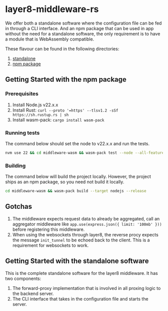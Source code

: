 # layer8-middleware-rs

We offer both a standalone software where the configuration file can be fed in through a CLI interface. And an npm package that can be used in app without the need for a standalone software, the only requirement is to have a module that is WebAssembly compatible.

These flavour can be found in the following directories:

1. [standalone](./reverse-proxy)
2. [npm package](./middleware-wasm)

## Getting Started with the npm package

### Prerequisites

1. Install Node.js v22.x.x
2. Install Rust: `curl --proto '=https' --tlsv1.2 -sSf https://sh.rustup.rs | sh`
3. Install wasm-pack: `cargo install wasm-pack`

### Running tests

The command below should set the node to v22.x.x and run the tests.

```bash
nvm use 22 && cd middleware-wasm && wasm-pack test --node --all-features
```

### Building

The command below will build the project locally. However, the project ships as an npm package, so you need not build it locally.

```bash
cd middleware-wasm && wasm-pack build --target nodejs --release
```

## Gotchas

1. The middleware expects request data to already be aggregated, call an aggregator middleware like `app.use(express.json({ limit: '100mb' }))` before registering this middleware.
2. When using the websockets through layer8, the reverse procy expects the message `init_tunnel` to be echoed back to the client. This is a requirement for websockets to work.

## Getting Started with the standalone software

This is the complete standalone software for the layer8 middleware. It has two components:

1. The forward-proxy implementation that is involved in all proxing logic to the backend server.
2. The CLI interface that takes in the configuration file and starts the server.
